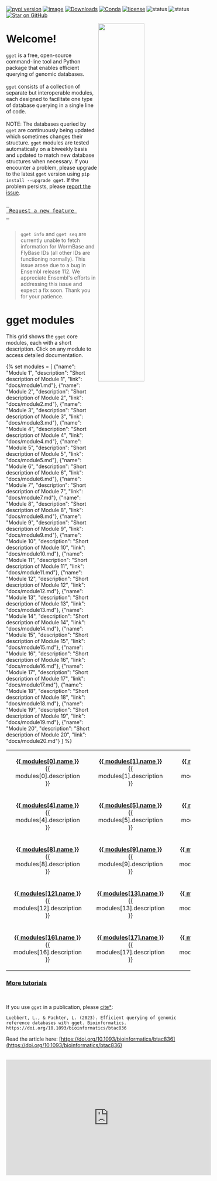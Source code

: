[![pypi version](https://img.shields.io/pypi/v/gget)](https://pypi.org/project/gget)
[![image](https://anaconda.org/bioconda/gget/badges/version.svg)](https://anaconda.org/bioconda/gget)
[![Downloads](https://static.pepy.tech/personalized-badge/gget?period=total&units=international_system&left_color=grey&right_color=brightgreen&left_text=Downloads)](https://pepy.tech/project/gget)
[![Conda](https://img.shields.io/conda/dn/bioconda/gget?logo=Anaconda)](https://anaconda.org/bioconda/gget)
[![license](https://img.shields.io/pypi/l/gget)](LICENSE)
![status](https://github.com/pachterlab/gget/actions/workflows/ci.yml/badge.svg)
![status](https://github.com/lauraluebbert/test_gget_alphafold/actions/workflows/CI_alphafold.yml/badge.svg)
[![Star on GitHub](https://img.shields.io/github/stars/pachterlab/gget.svg?style=social)](https://github.com/pachterlab/gget/)  

[<img align="right" width="50%" height="50%" src="https://github.com/pachterlab/gget/blob/main/docs/assets/website_v2_gget_overview.png?raw=true" />](https://raw.githubusercontent.com/pachterlab/gget/main/figures/gget_overview.png)

# Welcome!
  
`gget` is a free, open-source command-line tool and Python package that enables efficient querying of genomic databases.  
<br>
`gget` consists of a collection of separate but interoperable modules, each designed to facilitate one type of database querying in a single line of code.   
<br>
NOTE: The databases queried by `gget` are continuously being updated which sometimes changes their structure. `gget` modules are tested automatically on a biweekly basis and updated to match new database structures when necessary. If you encounter a problem, please upgrade to the latest `gget` version using `pip install --upgrade gget`. If the problem persists, please [report the issue](https://github.com/pachterlab/gget/issues/new/choose).  
<br>
[<kbd> <br> Request a new feature <br> </kbd>](https://github.com/pachterlab/gget/issues/new/choose)
<br>
<br>
> `gget info` and `gget seq` are currently unable to fetch information for WormBase and FlyBase IDs (all other IDs are functioning normally). This issue arose due to a bug in Ensembl release 112. We appreciate Ensembl's efforts in addressing this issue and expect a fix soon. Thank you for your patience.

# gget modules

This grid shows the `gget` core modules, each with a short description. Click on any module to access detailed documentation.

<!-- Module Names and Descriptions -->
{% set modules = [
    {"name": "Module 1", "description": "Short description of Module 1", "link": "docs/module1.md"},
    {"name": "Module 2", "description": "Short description of Module 2", "link": "docs/module2.md"},
    {"name": "Module 3", "description": "Short description of Module 3", "link": "docs/module3.md"},
    {"name": "Module 4", "description": "Short description of Module 4", "link": "docs/module4.md"},
    {"name": "Module 5", "description": "Short description of Module 5", "link": "docs/module5.md"},
    {"name": "Module 6", "description": "Short description of Module 6", "link": "docs/module6.md"},
    {"name": "Module 7", "description": "Short description of Module 7", "link": "docs/module7.md"},
    {"name": "Module 8", "description": "Short description of Module 8", "link": "docs/module8.md"},
    {"name": "Module 9", "description": "Short description of Module 9", "link": "docs/module9.md"},
    {"name": "Module 10", "description": "Short description of Module 10", "link": "docs/module10.md"},
    {"name": "Module 11", "description": "Short description of Module 11", "link": "docs/module11.md"},
    {"name": "Module 12", "description": "Short description of Module 12", "link": "docs/module12.md"},
    {"name": "Module 13", "description": "Short description of Module 13", "link": "docs/module13.md"},
    {"name": "Module 14", "description": "Short description of Module 14", "link": "docs/module14.md"},
    {"name": "Module 15", "description": "Short description of Module 15", "link": "docs/module15.md"},
    {"name": "Module 16", "description": "Short description of Module 16", "link": "docs/module16.md"},
    {"name": "Module 17", "description": "Short description of Module 17", "link": "docs/module17.md"},
    {"name": "Module 18", "description": "Short description of Module 18", "link": "docs/module18.md"},
    {"name": "Module 19", "description": "Short description of Module 19", "link": "docs/module19.md"},
    {"name": "Module 20", "description": "Short description of Module 20", "link": "docs/module20.md"}
] %}

<!-- Table Layout for Modules -->
<table style="width:100%; table-layout:fixed;">
  <tr>
    <td style="width:25%; padding:20px; text-align:center;">
      <a href="{{ modules[0].link }}"><strong>{{ modules[0].name }}</strong></a><br>{{ modules[0].description }}
    </td>
    <td style="width:25%; padding:20px; text-align:center;">
      <a href="{{ modules[1].link }}"><strong>{{ modules[1].name }}</strong></a><br>{{ modules[1].description }}
    </td>
    <td style="width:25%; padding:20px; text-align:center;">
      <a href="{{ modules[2].link }}"><strong>{{ modules[2].name }}</strong></a><br>{{ modules[2].description }}
    </td>
    <td style="width:25%; padding:20px; text-align:center;">
      <a href="{{ modules[3].link }}"><strong>{{ modules[3].name }}</strong></a><br>{{ modules[3].description }}
    </td>
  </tr>
  <tr>
    <td style="width:25%; padding:20px; text-align:center;">
      <a href="{{ modules[4].link }}"><strong>{{ modules[4].name }}</strong></a><br>{{ modules[4].description }}
    </td>
    <td style="width:25%; padding:20px; text-align:center;">
      <a href="{{ modules[5].link }}"><strong>{{ modules[5].name }}</strong></a><br>{{ modules[5].description }}
    </td>
    <td style="width:25%; padding:20px; text-align:center;">
      <a href="{{ modules[6].link }}"><strong>{{ modules[6].name }}</strong></a><br>{{ modules[6].description }}
    </td>
    <td style="width:25%; padding:20px; text-align:center;">
      <a href="{{ modules[7].link }}"><strong>{{ modules[7].name }}</strong></a><br>{{ modules[7].description }}
    </td>
  </tr>
  <tr>
    <td style="width:25%; padding:20px; text-align:center;">
      <a href="{{ modules[8].link }}"><strong>{{ modules[8].name }}</strong></a><br>{{ modules[8].description }}
    </td>
    <td style="width:25%; padding:20px; text-align:center;">
      <a href="{{ modules[9].link }}"><strong>{{ modules[9].name }}</strong></a><br>{{ modules[9].description }}
    </td>
    <td style="width:25%; padding:20px; text-align:center;">
      <a href="{{ modules[10].link }}"><strong>{{ modules[10].name }}</strong></a><br>{{ modules[10].description }}
    </td>
    <td style="width:25%; padding:20px; text-align:center;">
      <a href="{{ modules[11].link }}"><strong>{{ modules[11].name }}</strong></a><br>{{ modules[11].description }}
    </td>
  </tr>
  <tr>
    <td style="width:25%; padding:20px; text-align:center;">
      <a href="{{ modules[12].link }}"><strong>{{ modules[12].name }}</strong></a><br>{{ modules[12].description }}
    </td>
    <td style="width:25%; padding:20px; text-align:center;">
      <a href="{{ modules[13].link }}"><strong>{{ modules[13].name }}</strong></a><br>{{ modules[13].description }}
    </td>
    <td style="width:25%; padding:20px; text-align:center;">
      <a href="{{ modules[14].link }}"><strong>{{ modules[14].name }}</strong></a><br>{{ modules[14].description }}
    </td>
    <td style="width:25%; padding:20px; text-align:center;">
      <a href="{{ modules[15].link }}"><strong>{{ modules[15].name }}</strong></a><br>{{ modules[15].description }}
    </td>
  </tr>
  <tr>
    <td style="width:25%; padding:20px; text-align:center;">
      <a href="{{ modules[16].link }}"><strong>{{ modules[16].name }}</strong></a><br>{{ modules[16].description }}
    </td>
    <td style="width:25%; padding:20px; text-align:center;">
      <a href="{{ modules[17].link }}"><strong>{{ modules[17].name }}</strong></a><br>{{ modules[17].description }}
    </td>
    <td style="width:25%; padding:20px; text-align:center;">
      <a href="{{ modules[18].link }}"><strong>{{ modules[18].name }}</strong></a><br>{{ modules[18].description }}
    </td>
    <td style="width:25%; padding:20px; text-align:center;">
      <a href="{{ modules[19].link }}"><strong>{{ modules[19].name }}</strong></a><br>{{ modules[19].description }}
    </td>
  </tr>
</table>

### [More tutorials](https://github.com/pachterlab/gget_examples)

<br>  

If you use `gget` in a publication, please [cite*](/gget/en/cite.md):    
```
Luebbert, L., & Pachter, L. (2023). Efficient querying of genomic reference databases with gget. Bioinformatics. https://doi.org/10.1093/bioinformatics/btac836
```
Read the article here: [https://doi.org/10.1093/bioinformatics/btac836](https://doi.org/10.1093/bioinformatics/btac836)

<br>  
<iframe width="560" height="315" src="https://www.youtube.com/embed/cVR0k6Mt97o?si=BJwRyaymmxF9w65f" title="YouTube video player" frameborder="0" allow="accelerometer; autoplay; clipboard-write; encrypted-media; gyroscope; picture-in-picture; web-share" allowfullscreen></iframe>  



